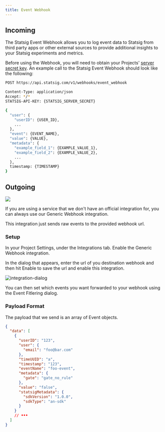 ```yaml
---
title: Event Webhook
---
```


## Incoming

The Statsig Event Webhook allows you to log event data to Statsig from third party apps or other external sources to provide additional insights to your Statsig experiments and metrics.

Before using the Webhook, you will need to obtain your Projects' [server secret key](/#account-sign-up-and-api-key). An example call to the Statsig Event Webhook should look like the following:

```bash title="HTTP"
POST https://api.statsig.com/v1/webhooks/event_webhook
```

```bash title="Headers"
Content-Type: application/json
Accept: */*
STATSIG-API-KEY: {STATSIG_SERVER_SECRET}
```

```bash title="JSON Body"
{
  "user": {
    "userID": {USER_ID},
    ...
  },
  "event": {EVENT_NAME},
  "value": {VALUE},
  "metadata": {
    "example_field_1": {EXAMPLE_VALUE_1},
    "example_field_2": {EXAMPLE_VALUE_2},
    ...
  },
  timestamp: {TIMESTAMP}
}
```

## Outgoing

<div style={{display: "flex", justifyContent: "center", marginBottom: "16px"}} >
  <img src="https://user-images.githubusercontent.com/95646168/162286552-c257a736-4050-4d0a-8223-67097c731c0b.png"/>
</div>

If you are using a service that we don't have an official integration for, you can always use our Generic Webhook integration.

This integration just sends raw events to the provided webhook url.

### Setup

In your Project Settings, under the Integrations tab. Enable the Generic Webhook integration.

In the dialog that appears, enter the url of you destination webhook and then hit Enable to save the url and enable this integration.

![integration-dialog](https://user-images.githubusercontent.com/95646168/162327234-c9a683af-3c36-4da9-a66d-d16bf0ad09bc.png)

You can then set which events you want forwarded to your webhook using the Event Fitlering dialog.

### Payload Format

The payload that we send is an array of Event objects.

```json
{
  "data": [
    {
      "userID": "123",
      "user": {
        "email": "foo@bar.com"
      },
      "timeUUID": "a",
      "timestamp": "123",
      "eventName": "foo-event",
      "metadata": {
        "gate": "gate_no_rule"
      },
      "value": "false",
      "statsigMetadata": {
        "sdkVersion": "1.0.0",
        "sdkType": "an-sdk"
      }
    }
    // •••
  ]
}
```
